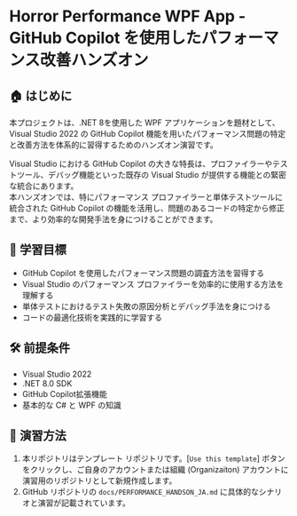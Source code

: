 # Horror Performance WPF App - GitHub Copilot を使用したパフォーマンス改善ハンズオン

## 🏠 はじめに

本プロジェクトは、.NET 8を使用した WPF アプリケーションを題材として、Visual Studio 2022 の GitHub Copilot 機能を用いたパフォーマンス問題の特定と改善方法を体系的に習得するためのハンズオン演習です。

Visual Studio における GitHub Copilot の大きな特長は、プロファイラーやテストツール、デバッグ機能といった既存の Visual Studio が提供する機能との緊密な統合にあります。  
本ハンズオンでは、特にパフォーマンス プロファイラーと単体テストツールに統合された GitHub Copilot の機能を活用し、問題のあるコードの特定から修正まで、より効率的な開発手法を身につけることができます。

## 🎯 学習目標

- GitHub Copilot を使用したパフォーマンス問題の調査方法を習得する
- Visual Studio のパフォーマンス プロファイラーを効率的に使用する方法を理解する
- 単体テストにおけるテスト失敗の原因分析とデバッグ手法を身につける
- コードの最適化技術を実践的に学習する

## 🛠️ 前提条件

- Visual Studio 2022
- .NET 8.0 SDK
- GitHub Copilot拡張機能
- 基本的な C# と WPF の知識

## 🚀 演習方法
1. 本リポジトリはテンプレート リポジトリです。[`Use this template`] ボタンをクリックし、ご自身のアカウントまたは組織 (Organizaiton) アカウントに演習用のリポジトリとして新規作成します。
2. GitHub リポジトリの `docs/PERFORMANCE_HANDSON_JA.md` に具体的なシナリオと演習が記載されています。
